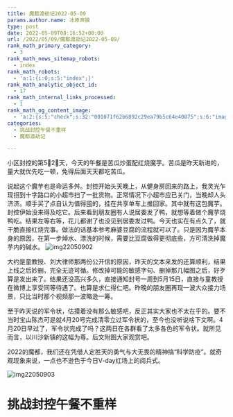 ```yaml
---
title: 魔都渡劫记2022-05-09
params.author.name: 冰原奔狼
type: post
date: 2022-05-09T08:16:52+00:00
url: /2022/05/09/魔都渡劫记2022-05-09/
rank_math_primary_category:
  - 3
rank_math_news_sitemap_robots:
  - index
rank_math_robots:
  - 'a:1:{i:0;s:5:"index";}'
rank_math_analytic_object_id:
  - 17
rank_math_internal_links_processed:
  - 1
rank_math_og_content_image:
  - 'a:2:{s:5:"check";s:32:"001071f62b6892c29ea79b5c64e40875";s:6:"images";a:0:{}}'
categories:
  - 挑战封控午餐不重样
  - 魔都渡劫记

---
```

小区封控的第5⃣️2⃣️天，今天的午餐是苦瓜炒蛋配红烧魔芋。苦瓜是昨天新进的，量大就优先吃一顿，免得后面天天都吃苦瓜。

说起这个魔芋也是命运多舛。封控开始头天晚上，从健身房回来的路上，我灵光乍现拐到十字路口的小超市扫了一批货物。正常情况下小超市应已关门，当晚却人头济济。顺手买了点自认为值得囤的，挂在共享单车上推回家。其中就有这包魔芋。封控伊始没来得及吃它。后来看到朋友圈有人说居委发了鸭，就想等着做个魔芋烧鸭吃。结果左等右等，花儿都谢了也没见到居委发过鸭。今天也实在有点久了，就干脆直接红烧完事。做法的话基本参考麻婆豆腐的流程就可以了。只是因为魔芋本身的原因，在第一步焯水、漂洗的时候，需要比豆腐做得更彻底些，方可清洗掉魔芋内的碱水。
<img decoding="async" src="https://i0.wp.com/s2.loli.net/2022/05/09/uHdaJcPyrChvGKZ.jpg?w=640&#038;ssl=1" alt="img22050902" data-recalc-dims="1" />

大约是童教授、刘大律师那两份公开信的原因，昨天的文本来发的还算顺利，结果上线之后妙删，完全无迹可循。修改掉可能的敏感字句、删掉那几幅图之后，好歹算是发出来了。结果还没高兴多久，直接通知封号一周到5月15日，直接与童教授在微博上享受同等待遇了。也算是求仁得仁吧。昨晚的朋友圈再现一波大众接力场景，只比当时那个视频那一波略逊一筹。

至于昨天说的军令状，估摸着没有那么敏感吧，反正其实大家也不太在乎的。要不当时宝山陈杰可是就4月20号完成清零立过军令状的，至今也没听说啥下文啊。4月20日早过了，军令状完成了吗？这两日在各群看了太多各色的军令状。就所见而言，以川沙新镇的这幅为尊。后文附图大家观赏吧。

2022的魔都，我们还在凭借人定胜天的勇气与大无畏的精神搞“科学防疫”。就奇观现象来说，一点也不逊色于今日V-day红场上的阅兵式。

<img decoding="async" src="https://i0.wp.com/s2.loli.net/2022/05/09/J15FTInmzoNC8bk.jpg?w=640&#038;ssl=1" alt="img22050903" data-recalc-dims="1" />

# 挑战封控午餐不重样
